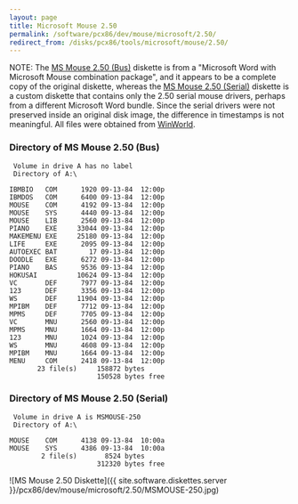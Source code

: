```yaml
---
layout: page
title: Microsoft Mouse 2.50
permalink: /software/pcx86/dev/mouse/microsoft/2.50/
redirect_from: /disks/pcx86/tools/microsoft/mouse/2.50/
---
```


NOTE: The [MS Mouse 2.50 (Bus)](#directory-of-ms-mouse-250-bus) diskette is from a
"Microsoft Word with Microsoft Mouse combination package", and it appears to be a complete copy of the original diskette,
whereas the [MS Mouse 2.50 (Serial)](#directory-of-ms-mouse-250-serial) diskette is a custom diskette that contains only the
2.50 serial mouse drivers, perhaps from a different Microsoft Word bundle.  Since the serial drivers were not preserved inside
an original disk image, the difference in timestamps is not meaningful. All files were obtained from
[WinWorld](https://winworldpc.com/product/microsoft-mouse/2x).

### Directory of MS Mouse 2.50 (Bus)

	 Volume in drive A has no label
	 Directory of A:\

	IBMBIO   COM      1920 09-13-84  12:00p
	IBMDOS   COM      6400 09-13-84  12:00p
	MOUSE    COM      4192 09-13-84  12:00p
	MOUSE    SYS      4440 09-13-84  12:00p
	MOUSE    LIB      2560 09-13-84  12:00p
	PIANO    EXE     33044 09-13-84  12:00p
	MAKEMENU EXE     25180 09-13-84  12:00p
	LIFE     EXE      2095 09-13-84  12:00p
	AUTOEXEC BAT        17 09-13-84  12:00p
	DOODLE   EXE      6272 09-13-84  12:00p
	PIANO    BAS      9536 09-13-84  12:00p
	HOKUSAI          10624 09-13-84  12:00p
	VC       DEF      7977 09-13-84  12:00p
	123      DEF      3356 09-13-84  12:00p
	WS       DEF     11904 09-13-84  12:00p
	MPIBM    DEF      7712 09-13-84  12:00p
	MPMS     DEF      7705 09-13-84  12:00p
	VC       MNU      2560 09-13-84  12:00p
	MPMS     MNU      1664 09-13-84  12:00p
	123      MNU      1024 09-13-84  12:00p
	WS       MNU      4608 09-13-84  12:00p
	MPIBM    MNU      1664 09-13-84  12:00p
	MENU     COM      2418 09-13-84  12:00p
	       23 file(s)     158872 bytes
	                      150528 bytes free

### Directory of MS Mouse 2.50 (Serial)

	 Volume in drive A is MSMOUSE-250
	 Directory of A:\

	MOUSE    COM      4138 09-13-84  10:00a
	MOUSE    SYS      4386 09-13-84  10:00a
	        2 file(s)       8524 bytes
	                      312320 bytes free

![MS Mouse 2.50 Diskette]({{ site.software.diskettes.server }}/pcx86/dev/mouse/microsoft/2.50/MSMOUSE-250.jpg)
